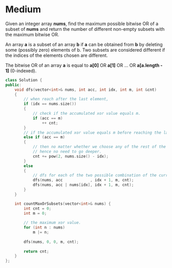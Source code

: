 # Medium

Given an integer array **nums**, find the maximum possible bitwise OR of a subset of **nums** and return the number of different non-empty subsets with the maximum bitwise OR.

An array **a** is a subset of an array **b** if **a** can be obtained from **b** by deleting some (possibly zero) elements of b. Two subsets are considered different if the indices of the elements chosen are different.

The bitwise OR of an array **a** is equal to **a[0]** OR **a[1]** OR ... OR **a[a.length - 1]** (0-indexed).

```cpp
class Solution {
public:
    void dfs(vector<int>& nums, int acc, int idx, int m, int &cnt)
    {
        // when reach after the last element,
        if (idx == nums.size())
        {
            // check if the accumulated xor value equals m.
            if (acc == m)
                ++ cnt;
        }
        // if the accumulated xor value equals m before reaching the last element,
        else if (acc == m)
        {
            // then no matter whether we choose any of the rest of the elements or not, the final xor value will still be equals to m.
            // hence no need to go deeper.
            cnt += pow(2, nums.size() - idx);
        }
        else
        {
            // dfs for each of the two possible combination of the current element.
            dfs(nums, acc            , idx + 1, m, cnt);
            dfs(nums, acc | nums[idx], idx + 1, m, cnt);
        }
    }

    int countMaxOrSubsets(vector<int>& nums) {
        int cnt = 0;
        int m = 0;
        
        // the maximum xor value.
        for (int n : nums)
            m |= n;
        
        dfs(nums, 0, 0, m, cnt);
        
        return cnt;
    }
};
```
